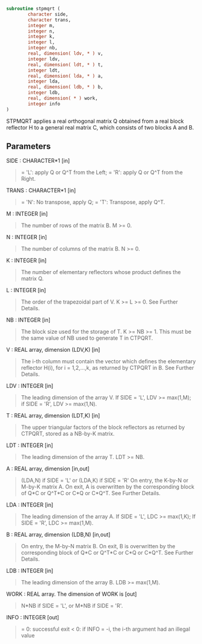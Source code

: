 ```fortran
subroutine stpmqrt (
        character side,
        character trans,
        integer m,
        integer n,
        integer k,
        integer l,
        integer nb,
        real, dimension( ldv, * ) v,
        integer ldv,
        real, dimension( ldt, * ) t,
        integer ldt,
        real, dimension( lda, * ) a,
        integer lda,
        real, dimension( ldb, * ) b,
        integer ldb,
        real, dimension( * ) work,
        integer info
)
```

STPMQRT applies a real orthogonal matrix Q obtained from a
real block reflector H to a general
real matrix C, which consists of two blocks A and B.

## Parameters
SIDE : CHARACTER\*1 [in]
> = 'L': apply Q or Q^T from the Left;
> = 'R': apply Q or Q^T from the Right.

TRANS : CHARACTER\*1 [in]
> = 'N':  No transpose, apply Q;
> = 'T':  Transpose, apply Q^T.

M : INTEGER [in]
> The number of rows of the matrix B. M >= 0.

N : INTEGER [in]
> The number of columns of the matrix B. N >= 0.

K : INTEGER [in]
> The number of elementary reflectors whose product defines
> the matrix Q.

L : INTEGER [in]
> The order of the trapezoidal part of V.
> K >= L >= 0.  See Further Details.

NB : INTEGER [in]
> The block size used for the storage of T.  K >= NB >= 1.
> This must be the same value of NB used to generate T
> in CTPQRT.

V : REAL array, dimension (LDV,K) [in]
> The i-th column must contain the vector which defines the
> elementary reflector H(i), for i = 1,2,...,k, as returned by
> CTPQRT in B.  See Further Details.

LDV : INTEGER [in]
> The leading dimension of the array V.
> If SIDE = 'L', LDV >= max(1,M);
> if SIDE = 'R', LDV >= max(1,N).

T : REAL array, dimension (LDT,K) [in]
> The upper triangular factors of the block reflectors
> as returned by CTPQRT, stored as a NB-by-K matrix.

LDT : INTEGER [in]
> The leading dimension of the array T.  LDT >= NB.

A : REAL array, dimension [in,out]
> (LDA,N) if SIDE = 'L' or
> (LDA,K) if SIDE = 'R'
> On entry, the K-by-N or M-by-K matrix A.
> On exit, A is overwritten by the corresponding block of
> Q\*C or Q^T\*C or C\*Q or C\*Q^T.  See Further Details.

LDA : INTEGER [in]
> The leading dimension of the array A.
> If SIDE = 'L', LDC >= max(1,K);
> If SIDE = 'R', LDC >= max(1,M).

B : REAL array, dimension (LDB,N) [in,out]
> On entry, the M-by-N matrix B.
> On exit, B is overwritten by the corresponding block of
> Q\*C or Q^T\*C or C\*Q or C\*Q^T.  See Further Details.

LDB : INTEGER [in]
> The leading dimension of the array B.
> LDB >= max(1,M).

WORK : REAL array. The dimension of WORK is [out]
> N\*NB if SIDE = 'L', or  M\*NB if SIDE = 'R'.

INFO : INTEGER [out]
> = 0:  successful exit
> < 0:  if INFO = -i, the i-th argument had an illegal value
